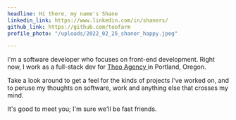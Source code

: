 ```yaml
---
headline: Hi there, my name's Shane
linkedin_link: https://www.linkedin.com/in/shaners/
github_link: https://github.com/toofarm
profile_photo: "/uploads/2022_02_25_shaner_happy.jpeg"

---
```

I'm a software developer who focuses on front-end development. Right now, I work as a full-stack dev for [Theo Agency ](https://theo.agency/) in Portland, Oregon.

Take a look around to get a feel for the kinds of projects I've worked on, and to peruse my thoughts on software, work and anything else that crosses my mind. 

It's good to meet you; I'm sure we'll be fast friends.